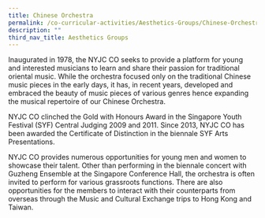 ```yaml
---
title: Chinese Orchestra
permalink: /co-curricular-activities/Aesthetics-Groups/Chinese-Orchestra
description: ""
third_nav_title: Aesthetics Groups
---
```

Inaugurated in 1978, the NYJC CO seeks to provide a platform for young and interested musicians to learn and share their passion for traditional oriental music. While the orchestra focused only on the traditional Chinese music pieces in the early days, it has, in recent years, developed and embraced the beauty of music pieces of various genres hence expanding the musical repertoire of our Chinese Orchestra.

NYJC CO clinched the Gold with Honours Award in the Singapore Youth Festival (SYF) Central Judging 2009 and 2011. Since 2013, NYJC CO has been awarded the Certificate of Distinction in the biennale SYF Arts Presentations.

NYJC CO provides numerous opportunities for young men and women to showcase their talent. Other than performing in the biennale concert with Guzheng Ensemble at the Singapore Conference Hall, the orchestra is often invited to perform for various grassroots functions. There are also opportunities for the members to interact with their counterparts from overseas through the Music and Cultural Exchange trips to Hong Kong and Taiwan.